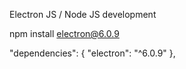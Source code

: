 
Electron JS / Node JS development

npm install electron@6.0.9


  "dependencies": {
    "electron": "^6.0.9"
  },
